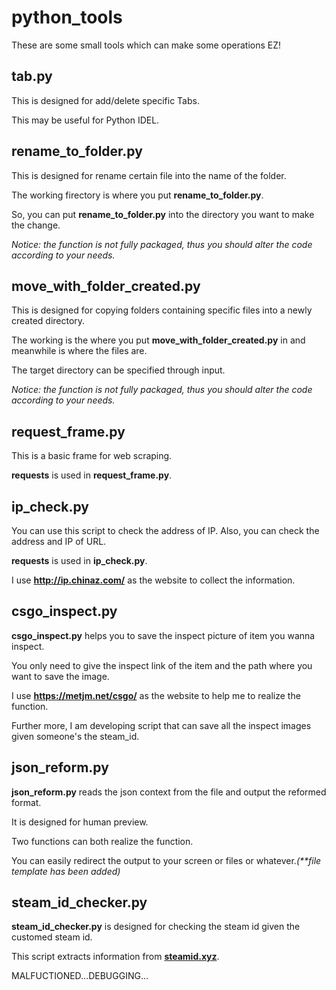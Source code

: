 <h1>python_tools</h1>
<p>These are some small tools which can make some operations EZ!</p>

<h2>tab.py</h2>
<p>This is designed for add/delete specific Tabs.</p>
<p>This may be useful for Python IDEL.</p>

<h2>rename_to_folder.py</h2>
<p>This is designed for rename certain file into the name of the folder.</p>
<p>The working firectory is where you put <b>rename_to_folder.py</b>.</p>
<p>So, you can put <b>rename_to_folder.py</b> into the directory you want to make the change.</p>
<i>Notice: the function is not fully packaged, thus you should alter the code according to your needs.</i>

<h2>move_with_folder_created.py</h2>
<p>This is designed for copying folders containing specific files into a newly created directory.</p>
<p>The working is the where you put <b>move_with_folder_created.py</b> in and meanwhile is where the files are.</p>
<p>The target directory can be specified through input.</p>
<i>Notice: the function is not fully packaged, thus you should alter the code according to your needs.</i>

<h2>request_frame.py</h2>
<p>This is a basic frame for web scraping.</p>
<p><b>requests</b> is used in <b>request_frame.py</b>.</p>

<h2>ip_check.py</h2>
<p>You can use this script to check the address of IP. Also, you can check the address and IP of URL.</p>
<p><b>requests</b> is used in <b>ip_check.py</b>.</p>
<p>I use <a href = "http://ip.chinaz.com/"><b>http://ip.chinaz.com/</b></a> as the website to collect the information.</p>

<h2>csgo_inspect.py</h2>
<p><b>csgo_inspect.py</b> helps you to save the inspect picture of item you wanna inspect.</p>
<p>You only need to give the inspect link of the item and the path where you want to save the image.</p>
<p>I use <a href = 'https://metjm.net/csgo/'><b>https://metjm.net/csgo/</b></a> as the website to help me to realize the function.</p>
<p>Further more, I am developing script that can save all the inspect images given someone's the steam_id.</p>

<h2>json_reform.py</h2>
<p><b>json_reform.py</b> reads the json context from the file and output the reformed format.</p>
<p>It is designed for human preview.</p>
<p>Two functions can both realize the function.</p>
<p>You can easily redirect the output to your screen or files or whatever.<i>(**file template has been added)</i></p>

<h2>steam_id_checker.py</h2>
<p><b>steam_id_checker.py</b> is designed for checking the steam id given the customed steam id.</p>
<p>This script extracts information from <a href = 'steamid.xyz'><b>steamid.xyz</b></a>.</p>
<p>MALFUCTIONED...DEBUGGING...</p>
